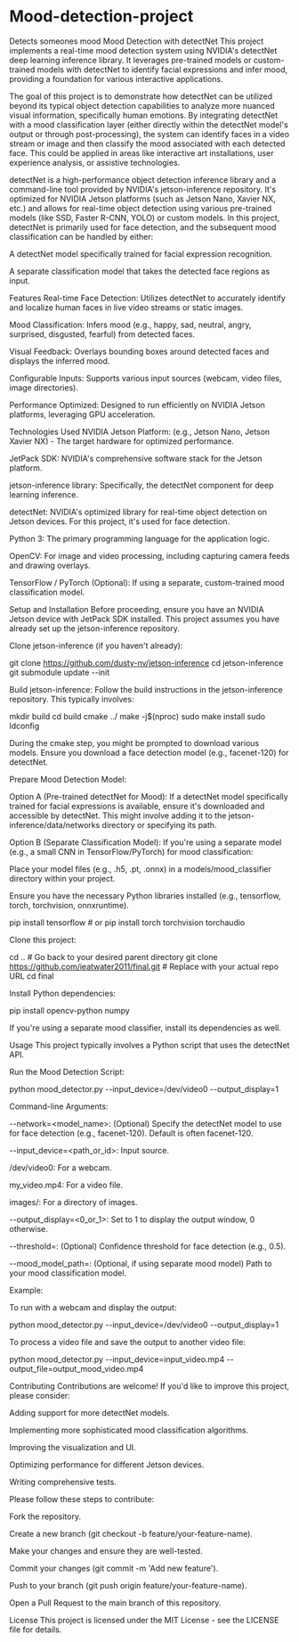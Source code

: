 # Mood-detection-project
Detects someones mood
Mood Detection with detectNet
This project implements a real-time mood detection system using NVIDIA's detectNet deep learning inference library. It leverages pre-trained models or custom-trained models with detectNet to identify facial expressions and infer mood, providing a foundation for various interactive applications.

The goal of this project is to demonstrate how detectNet can be utilized beyond its typical object detection capabilities to analyze more nuanced visual information, specifically human emotions. By integrating detectNet with a mood classification layer (either directly within the detectNet model's output or through post-processing), the system can identify faces in a video stream or image and then classify the mood associated with each detected face. This could be applied in areas like interactive art installations, user experience analysis, or assistive technologies.

detectNet is a high-performance object detection inference library and a command-line tool provided by NVIDIA's jetson-inference repository. It's optimized for NVIDIA Jetson platforms (such as Jetson Nano, Xavier NX, etc.) and allows for real-time object detection using various pre-trained models (like SSD, Faster R-CNN, YOLO) or custom models. In this project, detectNet is primarily used for face detection, and the subsequent mood classification can be handled by either:

A detectNet model specifically trained for facial expression recognition.

A separate classification model that takes the detected face regions as input.

Features
Real-time Face Detection: Utilizes detectNet to accurately identify and localize human faces in live video streams or static images.

Mood Classification: Infers mood (e.g., happy, sad, neutral, angry, surprised, disgusted, fearful) from detected faces.

Visual Feedback: Overlays bounding boxes around detected faces and displays the inferred mood.

Configurable Inputs: Supports various input sources (webcam, video files, image directories).

Performance Optimized: Designed to run efficiently on NVIDIA Jetson platforms, leveraging GPU acceleration.

Technologies Used
NVIDIA Jetson Platform: (e.g., Jetson Nano, Jetson Xavier NX) - The target hardware for optimized performance.

JetPack SDK: NVIDIA's comprehensive software stack for the Jetson platform.

jetson-inference library: Specifically, the detectNet component for deep learning inference.

detectNet: NVIDIA's optimized library for real-time object detection on Jetson devices. For this project, it's used for face detection.

Python 3: The primary programming language for the application logic.

OpenCV: For image and video processing, including capturing camera feeds and drawing overlays.

TensorFlow / PyTorch (Optional): If using a separate, custom-trained mood classification model.

Setup and Installation
Before proceeding, ensure you have an NVIDIA Jetson device with JetPack SDK installed. This project assumes you have already set up the jetson-inference repository.

Clone jetson-inference (if you haven't already):

git clone https://github.com/dusty-nv/jetson-inference
cd jetson-inference
git submodule update --init

Build jetson-inference:
Follow the build instructions in the jetson-inference repository. This typically involves:

mkdir build
cd build
cmake ../
make -j$(nproc)
sudo make install
sudo ldconfig

During the cmake step, you might be prompted to download various models. Ensure you download a face detection model (e.g., facenet-120) for detectNet.

Prepare Mood Detection Model:

Option A (Pre-trained detectNet for Mood): If a detectNet model specifically trained for facial expressions is available, ensure it's downloaded and accessible by detectNet. This might involve adding it to the jetson-inference/data/networks directory or specifying its path.

Option B (Separate Classification Model): If you're using a separate model (e.g., a small CNN in TensorFlow/PyTorch) for mood classification:

Place your model files (e.g., .h5, .pt, .onnx) in a models/mood_classifier directory within your project.

Ensure you have the necessary Python libraries installed (e.g., tensorflow, torch, torchvision, onnxruntime).

pip install tensorflow # or pip install torch torchvision torchaudio

Clone this project:

cd .. # Go back to your desired parent directory
git clone https://github.com/ieatwater2011/final.git # Replace with your actual repo URL
cd final

Install Python dependencies:

pip install opencv-python numpy

If you're using a separate mood classifier, install its dependencies as well.

Usage
This project typically involves a Python script that uses the detectNet API.

Run the Mood Detection Script:

python mood_detector.py --input_device=/dev/video0 --output_display=1

Command-line Arguments:

--network=<model_name>: (Optional) Specify the detectNet model to use for face detection (e.g., facenet-120). Default is often facenet-120.

--input_device=<path_or_id>: Input source.

/dev/video0: For a webcam.

my_video.mp4: For a video file.

images/: For a directory of images.

--output_display=<0_or_1>: Set to 1 to display the output window, 0 otherwise.

--threshold=<value>: (Optional) Confidence threshold for face detection (e.g., 0.5).

--mood_model_path=<path>: (Optional, if using separate mood model) Path to your mood classification model.

Example:

To run with a webcam and display the output:

python mood_detector.py --input_device=/dev/video0 --output_display=1

To process a video file and save the output to another video file:

python mood_detector.py --input_device=input_video.mp4 --output_file=output_mood_video.mp4

Contributing
Contributions are welcome! If you'd like to improve this project, please consider:

Adding support for more detectNet models.

Implementing more sophisticated mood classification algorithms.

Improving the visualization and UI.

Optimizing performance for different Jetson devices.

Writing comprehensive tests.

Please follow these steps to contribute:

Fork the repository.

Create a new branch (git checkout -b feature/your-feature-name).

Make your changes and ensure they are well-tested.

Commit your changes (git commit -m 'Add new feature').

Push to your branch (git push origin feature/your-feature-name).

Open a Pull Request to the main branch of this repository.

License
This project is licensed under the MIT License - see the LICENSE file for details.
